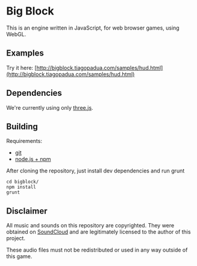 # Big Block

This is an engine written in JavaScript, for web browser games, using WebGL.

## Examples

Try it here: [http://bigblock.tiagopadua.com/samples/hud.html](http://bigblock.tiagopadua.com/samples/hud.html)

## Dependencies

We're currently using only [three.js](http://threejs.org/).

## Building
Requirements:
* [git](https://git-scm.com/book/en/v2/Getting-Started-Installing-Git)
* [node.js + npm](https://docs.npmjs.com/getting-started/installing-node)

After cloning the repository, just install dev dependencies and run grunt
```
cd bigblock/
npm install
grunt
```

## Disclaimer

All music and sounds on this repository are copyrighted. They were obtained on [SoundCloud](https://soundcloud.com) and are legitimately licensed to the author of this project.

These audio files must not be redistributed or used in any way outside of this game.

